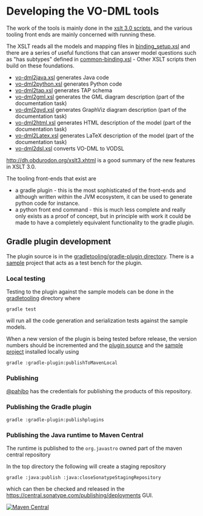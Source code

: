 Developing the VO-DML tools
============================

The work of the tools is mainly done in the [xslt 3.0 scripts](./xslt), and the various tooling front ends are
mainly concerned with running these.

The XSLT reads all the models and mapping files in [binding_setup.xsl](./xslt/binding_setup.xsl) and there are a series 
of useful functions that can answer model questions such as "has subtypes" defined in [common-binding.xsl](./xslt/common-binding.xsl) - Other XSLT scripts then build on these foundations.

* [vo-dml2java.xsl](./xslt/vo-dml2java.xsl) generates Java code 
* [vo-dml2python.xsl](./xslt/vo-dml2python.xsl) generates Python code
* [vo-dml2tap.xsl](xslt/vo-dml2tap.xsl) generates TAP schema
* [vo-dml2gml.xsl](./xslt/vo-dml2gml.xsl) generates the GML diagram description (part of the documentation task)
* [vo-dml2gvd.xsl](./xslt/vo-dml2gvd.xsl) generates GraphViz diagram description (part of the documentation task)
* [vo-dml2html.xsl](./xslt/vo-dml2html.xsl) generates HTML description of the model (part of the documentation task)
* [vo-dml2Latex.xsl](./xslt/vo-dml2Latex.xsl) generates LaTeX description of the model (part of the documentation task)
* [vo-dml2dsl.xsl](./xslt/vo-dml2dsl.xsl) converts VO-DML to VODSL


http://dh.obdurodon.org/xslt3.xhtml is a good summary of the new features in XSLT 3.0.


The tooling front-ends that exist are

* a gradle plugin - this is the most sophisticated of the front-ends and although written within the JVM ecosystem, it can be used to generate python code for instance.
* a python front end command - this is much less complete and really only exists as a proof of concept, but in principle with work it could be made to have a completely equivalent functionality to the gradle plugin.

## Gradle plugin development

The plugin source is in the 
[gradletooling/gradle-plugin directory](./gradletooling/gradle-plugin/src/main/kotlin/net/ivoa/vodml/gradle/plugin). 
There is a [sample](./gradletooling/sample) project that acts as a test bench for the plugin.
### Local testing

Testing to the plugin against the sample models can be done in the [gradletooling](./gradletooling) directory where

```shell
gradle test
```
will run all the code generation and serialization tests against the sample models.

When a new version of the plugin is being tested before release, the version numbers should be incremented and the [plugin source](./gradletooling/gradle-plugin/build.gradle.kts) and the [sample project](./gradletooling/sample/build.gradle.kts)
installed locally using

```shell
gradle :gradle-plugin:publishToMavenLocal
```

### Publishing

[@pahjbo](https://github.com/pahjbo) has the credentials for publishing the products of this repository.

### Publishing the Gradle plugin

```shell
gradle :gradle-plugin:publishplugins
```

### Publishing the Java runtime to Maven Central

The runtime is published to the `org.javastro` owned part of the maven central repository

In the top directory the following will create a staging repository

```shell
gradle :java:publish :java:closeSonatypeStagingRepository
```

which can then be checked and released in the https://central.sonatype.com/publishing/deployments GUI.

[![Maven Central](https://img.shields.io/maven-central/v/org.javastro.ivoa.vo-dml/vodml-runtime.svg?label=VODML%20Runtime)](https://search.maven.org/search?q=g:%22org.javastro.ivoa.vo-dml%22%20AND%20a:%22vodml-runtime%22)